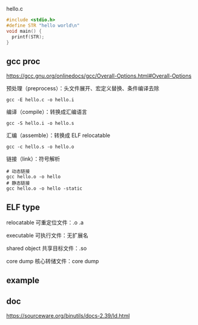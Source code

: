 hello.c
```c
#include <stdio.h>
#define STR "hello world\n"
void main() {
  printf(STR);
}
```

## gcc proc
https://gcc.gnu.org/onlinedocs/gcc/Overall-Options.html#Overall-Options

预处理（preprocess）：头文件展开、宏定义替换、条件编译去除
```shell
gcc -E hello.c -o hello.i
```
编译（compile）：转换成汇编语言
```shell
gcc -S hello.i -o hello.s
```

汇编（assemble）：转换成 ELF relocatable
```
gcc -c hello.s -o hello.o
```

链接（link）：符号解析
```
# 动态链接
gcc hello.o -o hello
# 静态链接
gcc hello.o -o hello -static
```

## ELF type

relocatable 可重定位文件：.o .a

executable 可执行文件：无扩展名

shared object 共享目标文件：.so

core dump 核心转储文件：core dump

## example



## doc
https://sourceware.org/binutils/docs-2.39/ld.html
